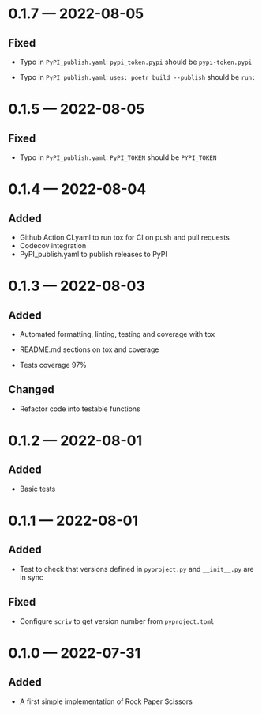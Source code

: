<a id='changelog-0.1.7'></a>

# 0.1.7 — 2022-08-05

## Fixed

- Typo in `PyPI_publish.yaml`: `pypi_token.pypi` should be `pypi-token.pypi`

- Typo in `PyPI_publish.yaml`: `uses: poetr build --publish` should be `run:`

<a id='changelog-0.1.5'></a>

# 0.1.5 — 2022-08-05

## Fixed

- Typo in `PyPI_publish.yaml`: `PyPI_TOKEN` should be  `PYPI_TOKEN`  

<a id='changelog-0.1.4'></a>

# 0.1.4 — 2022-08-04

## Added

- Github Action CI.yaml to run tox for CI on push and pull requests
- Codecov integration
- PyPI_publish.yaml to publish releases to PyPI

<a id='changelog-0.1.3'></a>

# 0.1.3 — 2022-08-03

## Added

- Automated formatting, linting, testing and coverage with tox
- README.md sections on tox and coverage

- Tests coverage 97%

## Changed

- Refactor code into testable functions

<a id='changelog-0.1.2'></a>
# 0.1.2 — 2022-08-01

## Added

- Basic tests
<a id='changelog-0.1.1'></a>

# 0.1.1 — 2022-08-01

## Added

- Test to check that versions defined in `pyproject.py` and `__init__.py` are in sync

## Fixed

- Configure `scriv` to get version number from `pyproject.toml`
<a id='changelog-0.1.0'></a>

# 0.1.0 — 2022-07-31

## Added

- A first simple implementation of Rock Paper Scissors
